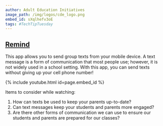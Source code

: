 ```yaml
---
author: Adult Education Initiatives
image_path: /img/logos/cde_logo.png
embed_id: sXqlhefv3oE
tags: #TechTipTuesday
---
```

## [Remind](https://www.remind.com/)

This app allows you to send group texts from your mobile device.  A text message is a form of communication that most people use; however, it is not widely used in a school setting.  With this app, you can send texts without giving up your cell phone number!

{% include youtube.html id=page.embed_id %}

Items to consider while watching:

  1.  How can texts be used to keep your parents up-to-date?
  2.  Can text messages keep your students and parents more engaged?
  3.  Are there other forms of communication we can use to ensure our students and parents are prepared for our classes?